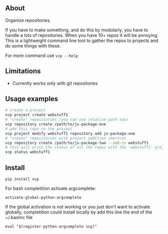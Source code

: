 About
-
Organize repositories.

If you have to make something, and do this by modularly, you have to handle a lots of repositories. When you have 10+ repos it will be annoying. This is a lightweight command line tool to gather the repos to projects and do some things with these.

For more command use `vcp --help`

Limitations
-
* Currently works only with git repositories


Usage examples
-
```bash
# create a project
vcp project create webstuff1
# "create" repositories (you can use relative path too)
vcp repository create /path/to/js-package-one
# add this repo to the project
vcp project modify webstuff1 repository add js-package-one
# "create" repositories with project addition shortcut
vcp repository create /path/to/js-package-two --add-to webstuff1
# this will print the status of all the repos with the 'webstuff1' project
vcp status webstuff1

```

Install
-
`pip install vcp`

For bash completition activate argcomplete:
```
activate-global-python-argcomplete
```

If the global activation is not working or you just don't want to activate globally, completition could install locally by add this line the end of the ~/.bashrc file
```
eval "$(register-python-argcomplete vcp)"
```
